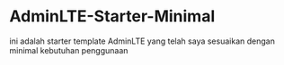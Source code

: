 # AdminLTE-Starter-Minimal
ini adalah starter template AdminLTE yang telah saya sesuaikan dengan minimal kebutuhan penggunaan
